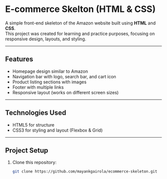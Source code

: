 # E-commerce Skelton (HTML & CSS)

A simple front-end skeleton of the Amazon website built using **HTML** and **CSS**.  
This project was created for learning and practice purposes, focusing on responsive design, layouts, and styling.

---

## Features
- Homepage design similar to Amazon  
- Navigation bar with logo, search bar, and cart icon  
- Product listing sections with images  
- Footer with multiple links  
- Responsive layout (works on different screen sizes)

---

## Technologies Used
- HTML5 for structure  
- CSS3 for styling and layout (Flexbox & Grid)

---

## Project Setup
1. Clone this repository:  
   ```bash
   git clone https://github.com/mayankgairola/ecommerce-skeleton.git

